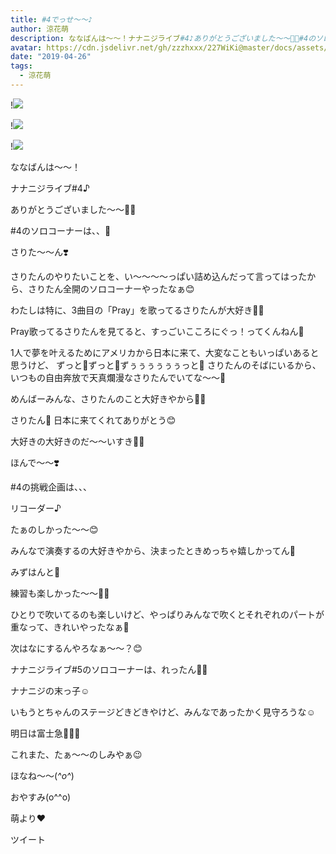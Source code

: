 ```yaml
---
title: #4でっせ〜〜♪
author: 涼花萌
description: ななばんは〜〜！ナナニジライブ#4♪ありがとうございました〜〜💓💓#4のソロコーナーは、、🤫さりた〜〜ん❣️さりたんのやりたいことを、い〜〜〜...
avatar: https://cdn.jsdelivr.net/gh/zzzhxxx/227WiKi@master/docs/assets/photo/avatar/moe.jpg
date: "2019-04-26"
tags:
  - 涼花萌
---
```


!![](https://cdn.jsdelivr.net/gh/zzzhxxx/227WiKi-image@master/blog-image/moe-2019-04-26_1.jpg)

!![](https://cdn.jsdelivr.net/gh/zzzhxxx/227WiKi-image@master/blog-image/moe-2019-04-26_2.jpg)

!![](https://cdn.jsdelivr.net/gh/zzzhxxx/227WiKi-image@master/blog-image/moe-2019-04-26_3.jpg)






ななばんは〜〜！



ナナニジライブ#4♪


ありがとうございました〜〜💓💓











#4のソロコーナーは、、🤫



さりた〜〜ん❣️





さりたんのやりたいことを、い〜〜〜〜っぱい詰め込んだって言ってはったから、さりたん全開のソロコーナーやったなぁ😊





わたしは特に、3曲目の「Pray」を歌ってるさりたんが大好き💓💓




Pray歌ってるさりたんを見てると、すっごいこころにぐっ！ってくんねん🥺







1人で夢を叶えるためにアメリカから日本に来て、大変なこともいっぱいあると思うけど、
ずっと💓ずっと💓ずぅぅぅぅぅぅっと💓
さりたんのそばにいるから、いつもの自由奔放で天真爛漫なさりたんでいてな〜〜🥰





めんばーみんな、さりたんのこと大好きやから💓💓






さりたん💓
日本に来てくれてありがとう😊




大好きの大好きのだ〜〜いすき💓💓













ほんで〜〜❣️




#4の挑戦企画は、、、



リコーダー♪






たぁのしかった〜〜😊


みんなで演奏するの大好きやから、決まったときめっちゃ嬉しかってん💓





みずはんと💓






練習も楽しかった〜〜💓💓




ひとりで吹いてるのも楽しいけど、やっぱりみんなで吹くとそれぞれのパートが重なって、きれいやったなぁ💫





次はなにするんやろなぁ〜〜？😊











ナナニジライブ#5のソロコーナーは、れったん💓💓




ナナニジの末っ子☺️



いもうとちゃんのステージどきどきやけど、みんなであったかく見守ろうな☺️











明日は富士急🎢🎠🎡



これまた、たぁ〜〜のしみやぁ😉






ほなね〜〜(*^o^*)



おやすみ(o^^o)



萌より❤︎


ツイート



